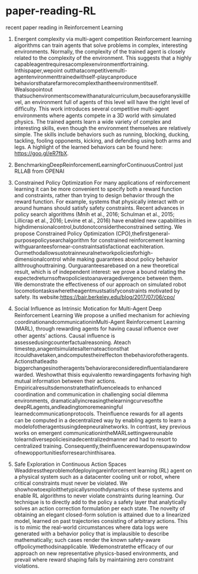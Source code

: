 # paper-reading-RL
recent paper reading in Reinforcement Learning

1. Energent complexity via multi-agent competition
Reinforcement learning algorithms can train agents that solve problems in complex, interesting environments. Normally, the complexity of the trained agent is closely related to the complexity of the environment. This suggests that a highly capableagentrequiresacomplexenvironmentfortraining. Inthispaper,wepoint outthatacompetitivemulti-agentenvironmenttrainedwithself-playcanproduce behaviorsthatarefarmorecomplexthantheenvironmentitself. Wealsopointout thatsuchenvironmentscomewithanaturalcurriculum,becauseforanyskilllevel, an environment full of agents of this level will have the right level of difﬁculty. This work introduces several competitive multi-agent environments where agents compete in a 3D world with simulated physics. The trained agents learn a wide variety of complex and interesting skills, even though the environment themselves are relatively simple. The skills include behaviors such as running, blocking, ducking, tackling, fooling opponents, kicking, and defending using both arms and legs. A highlight of the learned behaviors can be found here: https://goo.gl/eR7fbX.


2. BenchmarkingDeepReinforcementLearningforContinuousControl
just RLLAB from OPENAI

3. Constrained Policy Optimization
For many applications of reinforcement learning it can be more convenient to specify both a reward function and constraints, rather than trying to design behavior through the reward function. For example, systems that physically interact with or around humans should satisfy safety constraints. Recent advances in policy search algorithms (Mnih et al., 2016; Schulman et al., 2015; Lillicrap et al., 2016; Levine et al., 2016) have enabled new capabilities in highdimensionalcontrol,butdonotconsidertheconstrained setting. We propose Constrained Policy Optimization (CPO),theﬁrstgeneral-purposepolicysearchalgorithm for constrained reinforcement learning withguaranteesfornear-constraintsatisfactionat eachiteration. Ourmethodallowsustotrainneuralnetworkpoliciesforhigh-dimensionalcontrol while making guarantees about policy behavior allthroughouttraining. Ourguaranteesarebased on a new theoretical result, which is of independent interest: we prove a bound relating the expectedreturnsoftwopoliciestoanaveragedivergence between them. We demonstrate the effectiveness of our approach on simulated robot locomotiontaskswheretheagentmustsatisfyconstraints motivated by safety. 
Its website:https://bair.berkeley.edu/blog/2017/07/06/cpo/

4. Social Influence as Intrinsic Motication for Multi-Agent Deep Reinforcement Learning
We propose a uniﬁed mechanism for achieving coordinationandcommunicationinMulti-Agent Reinforcement Learning (MARL), through rewarding agents for having causal inﬂuence over other agents’ actions. Causal inﬂuence is assessedusingcounterfactualreasoning. Ateach timestep,anagentsimulatesalternateactionsthat itcouldhavetaken,andcomputestheireffecton thebehaviorofotheragents. Actionsthatleadto biggerchangesinotheragents’behaviorareconsideredinﬂuentialandarerewarded. Weshowthat thisis equivalentto rewardingagents forhaving high mutual information between their actions. Empiricalresultsdemonstratethatinﬂuenceleads to enhanced coordination and communication in challenging social dilemma environments, dramaticallyincreasingthelearningcurvesofthe deepRLagents,andleadingtomoremeaningful learnedcommunicationprotocols. Theinﬂuence rewards for all agents can be computed in a decentralized way by enabling agents to learn a modelofotheragentsusingdeepneuralnetworks. In contrast, key previous works on emergent communicationintheMARLsettingwereunable tolearndiversepoliciesinadecentralizedmanner and had to resort to centralized training. Consequently,theinﬂuencerewardopensupawindow ofnewopportunitiesforresearchinthisarea.

5. Safe Exploration in Continuous Action Spaces
Weaddresstheproblemofdeployingareinforcement learning (RL) agent on a physical system such as a datacenter cooling unit or robot, where critical constraints must never be violated. We showhowtoexploitthetypicallysmoothdynamics of these systems and enable RL algorithms to never violate constraints during learning. Our technique is to directly add to the policy a safety layer that analytically solves an action correction formulation per each state. The novelty of obtaining an elegant closed-form solution is attained due to a linearized model, learned on past trajectories consisting of arbitrary actions. This is to mimic the real-world circumstances where data logs were generated with a behavior policy that is implausible to describe mathematically; such cases render the known safety-aware offpolicymethodsinapplicable. Wedemonstratethe efﬁcacy of our approach on new representative physics-based environments, and prevail where reward shaping fails by maintaining zero constraint violations.


